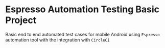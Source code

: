 # Espresso Automation Testing Basic Project
Basic end to end automated test cases for mobile Android using `Espresso` automation tool
with the integration with `CircleCI`
